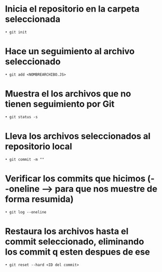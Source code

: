 # Inicia el repositorio en la carpeta seleccionada
    • git init
# Hace un seguimiento al archivo seleccionado
    • git add <NOMBREARCHIBO.JS>
# Muestra el los archivos que no tienen seguimiento por Git
    • git status -s
# Lleva los archivos seleccionados al repositorio local
    • git commit -m ""
# Verificar los commits que hicimos (--oneline --> para que nos muestre de forma resumida)
    • git log --oneline
# Restaura los archivos hasta el commit seleccionado, eliminando los commit q esten despues de ese
    • git reset --hard <ID del commit>
